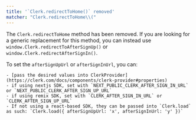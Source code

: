 ```yaml
---
title: '`Clerk.redirectToHome()` removed'
matcher: "Clerk.redirectToHome\\("
---
```


The `Clerk.redirectToHome` method has been removed. If you are looking for a generic replacement for this method, you can instead use `window.Clerk.redirectToAfterSignUp()` or `window.Clerk.redirectAfterSignIn()`.

To set the `afterSignUpUrl` or `afterSignInUrl`, you can:

    - [pass the desired values into ClerkProvider](https://clerk.com/docs/components/clerk-provider#properties)
    - if using nextjs SDK, set with `NEXT_PUBLIC_CLERK_AFTER_SIGN_IN_URL` or `NEXT_PUBLIC_CLERK_AFTER_SIGN_UP_URL`
    - if using remix SDK, set with `CLERK_AFTER_SIGN_IN_URL` or `CLERK_AFTER_SIGN_UP_URL`
    - If not using a react-based SDK, they can be passed into `Clerk.load` as such: `Clerk.load({ afterSignUpUrl: 'x', afterSignInUrl: 'y' })`
